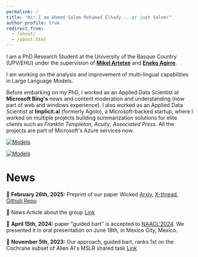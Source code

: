 ```yaml
---
permalink: /
title: "Hi! I am Ahmed Salem Mohamed Elhady....or just Salem!"
author_profile: true
redirect_from: 
  - /about/
  - /about.html
---
```


I am a PhD Research Student at the University of the Basque Country (UPV/EHU) under the supervision of [**Mikel Artetxe**](https://www.mikelartetxe.com/) and [**Eneko Agirre**](https://scholar.google.es/citations?user=kSuqts0AAAAJ&hl=en).

I am working on the analysis and improvement of multi-lingual capabilities in Large Language Models.

Before embarking on my PhD, I worked as an Applied Data Scientist at **Microsoft Bing's** news and content moderation and understanding (now part of web and windows experience). I also worked as an Applied Data Scientist at **Implicit.ai** (formerly Agolo), a Microsoft-backed startup, where I worked on multiple projects building summarization solutions for elite clients such as *Franklin Templeton*, *Acuity*, *Associated Press*. All the projects are part of Microsoft's Azure services now.


<p align="center">

<a href="https://huggingface.co/ahmedselhady"><img alt="Models" src="https://img.shields.io/badge/🤗 Huggingface - Profile-blueviolet"></a>

<a href="https://scholar.google.com/citations?user=9gk2mKsAAAAJ&hl=en"><img alt="Models" src="https://img.shields.io/badge/Google Scholar-Profile-blue"></a>
  <br>
</p>


# News

:calendar: **February 26th, 2025:** Preprint of our paper Wicked [Arxiv](https://elpais.com/proyecto-tendencias/2024-06-12/latxa-un-chatgpt-en-euskera-contra-la-brecha-digital-de-los-idiomas.html), [X-thread](https://x.com/ahsalem511/status/1894716087251456157), [Github Repo](https://github.com/ahmedselhady/wicked-benchmarks) 

:calendar: News Article about the group [Link](https://elpais.com/proyecto-tendencias/2024-06-12/latxa-un-chatgpt-en-euskera-contra-la-brecha-digital-de-los-idiomas.html)

:calendar: **April 15th, 2024:** paper "guided bart" is accepted to [NAACL'2024](https://2024.naacl.org/). We presented it in oral presentation on June 18th, in Mexico City, Mexico.

:calendar: **November 5th, 2023:** Our approach, guided bart, ranks 1st on the Cochrane subset of Allen AI's MSLR shared task [Link](https://leaderboard.allenai.org/mslr-cochrane/submissions/public)
